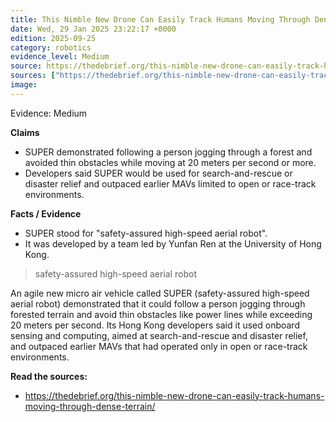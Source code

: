 ```yaml
---
title: This Nimble New Drone Can Easily Track Humans Moving Through Dense Terrain 
date: Wed, 29 Jan 2025 23:22:17 +0000
edition: 2025-09-25
category: robotics
evidence_level: Medium
source: https://thedebrief.org/this-nimble-new-drone-can-easily-track-humans-moving-through-dense-terrain/
sources: ["https://thedebrief.org/this-nimble-new-drone-can-easily-track-humans-moving-through-dense-terrain/"]
image: 
---
```


<span class="badge">Evidence: Medium</span>

**Claims**
- SUPER demonstrated following a person jogging through a forest and avoided thin obstacles while moving at 20 meters per second or more.
- Developers said SUPER would be used for search-and-rescue or disaster relief and outpaced earlier MAVs limited to open or race-track environments.

**Facts / Evidence**
- SUPER stood for "safety-assured high-speed aerial robot".
- It was developed by a team led by Yunfan Ren at the University of Hong Kong.

> safety-assured high-speed aerial robot

An agile new micro air vehicle called SUPER (safety-assured high-speed aerial robot) demonstrated that it could follow a person jogging through forested terrain and avoid thin obstacles like power lines while exceeding 20 meters per second. Its Hong Kong developers said it used onboard sensing and computing, aimed at search-and-rescue and disaster relief, and outpaced earlier MAVs that had operated only in open or race-track environments.

**Read the sources:**  
- https://thedebrief.org/this-nimble-new-drone-can-easily-track-humans-moving-through-dense-terrain/
